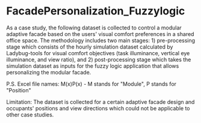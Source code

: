 # FacadePersonalization_Fuzzylogic

As a case study, the following dataset is collected to control a modular adaptive facade based on the users' visual comfort preferences in a shared office space. The methodology includes two main stages: 1) pre-processing stage which consists of the hourly simulation dataset calculated by Ladybug-tools for visual comfort objectives (task illuminance, vertical eye illuminance, and view ratio), and 2) post-processing stage which takes the simulation dataset as inputs for the fuzzy logic application that allows personalizing the modular facade.

P.S.
Excel file names: M(x)P(x) - M stands for "Module", P stands for "Position"

Limitation: 
The dataset is collected for a certain adaptive facade design and occupants' positions and view directions which could not be applicable to other case studies. 
